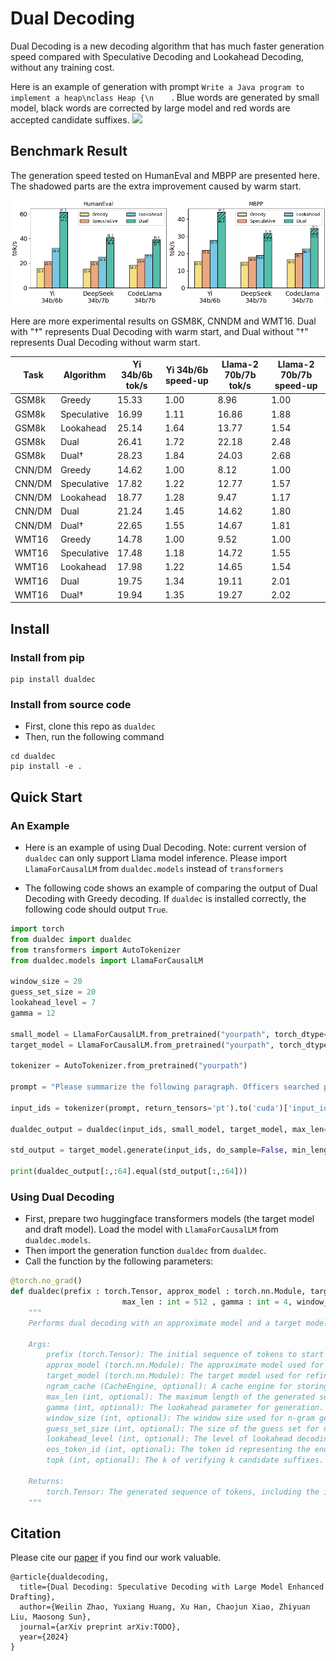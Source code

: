 # Dual Decoding

Dual Decoding is a new decoding algorithm that has much faster generation speed compared with Speculative Decoding and Lookahead Decoding, without any training cost.


Here is an example of generation with prompt `Write a Java program to implement a heap\nclass Heap {\n    `. Blue words are generated by small model, black words are corrected by large model and red words are accepted candidate suffixes.
![](figure/dual.gif)

## Benchmark Result

The generation speed tested on HumanEval and MBPP are presented here. The shadowed parts are the extra improvement caused by warm start. 

![](figure/main_result_code.png)

Here are more experimental results on GSM8K, CNNDM and WMT16. Dual with "†" represents Dual Decoding with warm start, and Dual without "†" represents Dual Decoding without warm start.

| Task   | Algorithm   | Yi 34b/6b tok/s | Yi 34b/6b speed-up | Llama-2 70b/7b tok/s | Llama-2 70b/7b speed-up |
|--------|-------------|-----------------|----------|----------------------|----------|
|GSM8k| Greedy      | 15.33           | 1.00     | 8.96                 | 1.00     |
| GSM8k  | Speculative | 16.99           | 1.11     | 16.86                | 1.88     |
|GSM8k| Lookahead   | 25.14           | 1.64     | 13.77                | 1.54     |
|GSM8k| Dual        | 26.41           | 1.72     | 22.18                | 2.48     |
|GSM8k| Dual†       | 28.23           | 1.84     | 24.03                | 2.68     |
|CNN/DM| Greedy      | 14.62           | 1.00     | 8.12                 | 1.00     |
| CNN/DM | Speculative | 17.82           | 1.22     | 12.77                | 1.57     |
|CNN/DM| Lookahead   | 18.77           | 1.28     | 9.47                 | 1.17     |
|CNN/DM| Dual        | 21.24           | 1.45     | 14.62                | 1.80     |
|CNN/DM| Dual†       | 22.65           | 1.55     | 14.67                | 1.81     |
|WMT16| Greedy      | 14.78           | 1.00     | 9.52                 | 1.00     |
| WMT16  | Speculative | 17.48           | 1.18     | 14.72                | 1.55     |
|WMT16| Lookahead   | 17.98           | 1.22     | 14.65                | 1.54     |
|WMT16| Dual        | 19.75           | 1.34     | 19.11                | 2.01     |
|WMT16| Dual†       | 19.94           | 1.35     | 19.27                | 2.02     |


## Install

### Install from pip

```shell
pip install dualdec
```

### Install from source code

- First, clone this repo as `dualdec`
- Then, run the following command

```shell
cd dualdec
pip install -e .
```

## Quick Start

### An Example

- Here is an example of using Dual Decoding. Note: current version of `dualdec` can only support Llama model inference. Please import `LlamaForCausalLM` from `dualdec.models` instead of `transformers`

- The following code shows an example of comparing the output of Dual Decoding with Greedy decoding. If `dualdec` is installed correctly, the following code should output `True`.

```python
import torch
from dualdec import dualdec
from transformers import AutoTokenizer
from dualdec.models import LlamaForCausalLM

window_size = 20
guess_set_size = 20
lookahead_level = 7
gamma = 12

small_model = LlamaForCausalLM.from_pretrained("yourpath", torch_dtype=torch.float16, device_map='cuda')
target_model = LlamaForCausalLM.from_pretrained("yourpath", torch_dtype=torch.float16, device_map='cuda')

tokenizer = AutoTokenizer.from_pretrained("yourpath")

prompt = "Please summarize the following paragraph. Officers searched properties in the Waterfront Park and Colonsay View areas of the city on Wednesday. Detectives said three firearms, ammunition and a five-figure sum of money were recovered. A 26-year-old man who was arrested and charged appeared at Edinburgh Sheriff Court on Thursday. Summary: "

input_ids = tokenizer(prompt, return_tensors='pt').to('cuda')['input_ids']

dualdec_output = dualdec(input_ids, small_model, target_model, max_len=64, gamma=gamma, window_size=window_size, guess_set_size=guess_set_size, lookahead_level=lookahead_level)

std_output = target_model.generate(input_ids, do_sample=False, min_length=64, max_length=64)

print(dualdec_output[:,:64].equal(std_output[:,:64]))
```

### Using Dual Decoding 

- First, prepare two huggingface transformers models (the target model and draft model). Load the model with `LlamaForCausalLM` from `dualdec.models`.
- Then import the generation function `dualdec` from `dualdec`.
- Call the function by the following parameters:
```python 
@torch.no_grad()
def dualdec(prefix : torch.Tensor, approx_model : torch.nn.Module, target_model : torch.nn.Module, ngram_cache : CacheEngine = None,
                         max_len : int = 512 , gamma : int = 4, window_size = 20, guess_set_size = 20, lookahead_level = 7, eos_token_id = 2, topk=3) -> torch.Tensor:
    """
    Performs dual decoding with an approximate model and a target model to generate a sequence of tokens.

    Args:
        prefix (torch.Tensor): The initial sequence of tokens to start the generation from.
        approx_model (torch.nn.Module): The approximate model used for initial token generation. The model should support huggingface transformers model methods.
        target_model (torch.nn.Module): The target model used for refining the generated tokens. The model should support huggingface transformers model methods.
        ngram_cache (CacheEngine, optional): A cache engine for storing and retrieving n-gram predictions. Defaults to None, in which case a new cache engine is created.
        max_len (int, optional): The maximum length of the generated sequence. Defaults to 512.
        gamma (int, optional): The lookahead parameter for generation. Defaults to 4.
        window_size (int, optional): The window size used for n-gram generation. Defaults to 20. Currently, must be equal to guess_set_size.
        guess_set_size (int, optional): The size of the guess set for n-gram retrieving. Defaults to 20. Currently, must be equal to window_size.
        lookahead_level (int, optional): The level of lookahead decoding. Defaults to 7.
        eos_token_id (int, optional): The token id representing the end-of-sequence token. Defaults to 2. Should be given by tokenizer.eos_token_id.
        topk (int, optional): The k of verifying k candidate suffixes.

    Returns:
        torch.Tensor: The generated sequence of tokens, including the initial prefix and any additional tokens generated by the function.
    """
```

## Citation

Please cite our [paper](TODO) if you find our work valuable.

```
@article{dualdecoding,
  title={Dual Decoding: Speculative Decoding with Large Model Enhanced Drafting},
  author={Weilin Zhao, Yuxiang Huang, Xu Han, Chaojun Xiao, Zhiyuan Liu, Maosong Sun},
  journal={arXiv preprint arXiv:TODO},
  year={2024}
}
```



